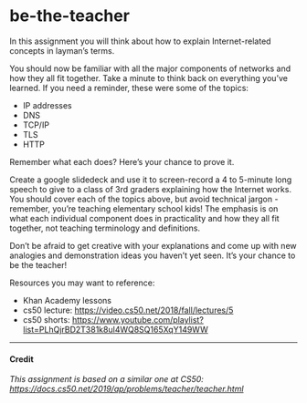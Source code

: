 # be-the-teacher

In this assignment you will think about how to explain Internet-related concepts in layman’s terms.

You should now be familiar with all the major components of networks and how they all fit together. Take a minute to think back on everything you’ve learned. If you need a reminder, these were some of the topics:

- IP addresses
- DNS
- TCP/IP
- TLS
- HTTP

Remember what each does? Here’s your chance to prove it.

Create a google slidedeck and use it to screen-record a 4 to 5-minute long speech to give to a class of 3rd graders explaining how the Internet works. You should cover each of the topics above, but avoid technical jargon - remember, you’re teaching elementary school kids! The emphasis is on what each individual component does in practicality and how they all fit together, not teaching terminology and definitions.

Don’t be afraid to get creative with your explanations and come up with new analogies and demonstration ideas you haven’t yet seen. It’s your chance to be the teacher!

Resources you may want to reference:
- Khan Academy lessons
- cs50 lecture: https://video.cs50.net/2018/fall/lectures/5
- cs50 shorts: https://www.youtube.com/playlist?list=PLhQjrBD2T381k8ul4WQ8SQ165XqY149WW

---

#### Credit
_This assignment is based on a similar one at CS50: https://docs.cs50.net/2019/ap/problems/teacher/teacher.html_
